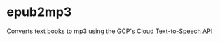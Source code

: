 # epub2mp3
Converts text books to mp3 using the GCP's [Cloud Text-to-Speech API](https://cloud.google.com/text-to-speech/)

